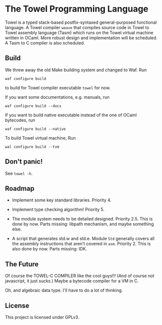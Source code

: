 The Towel Programming Language
====

Towel is a typed stack-based postfix-syntaxed general-purposed functional
language. A Towel compiler `weave` that compiles source code in Towel to Towel assembly
language (Tasm) which runs on the Towel virtual machine written in OCaml. More
robust design and implementation will be scheduled. A Tasm to C compiler is also
scheduled.


Build
----

We threw away the old Make building system and changed to Waf. Run

    waf configure build

to build for Towel compiler executable `towel` for now.

If you want some documentations, e.g. manuals, run

    waf configure build --docs

If you want to build native executable instead of the one of OCaml bytecodes,
run

    waf configure build --native

To build Towel virtual machine, Run

    wal configure build --tvm


Don't panic!
----

See `towel -h`.

Roadmap
----

* Implement some key standard libraries. Priority 4.

* Implement type checking algorithm! Priority 5.

* The module system needs to be detailed designed. Priority 2.5.
This is done by now. Parts missing: libpath mechanism, and maybe something else.

* A script that generates std.w and std.e. Module `Std` generally covers all the
assembly instructions that aren't covered in `asm`. Priority 2.
This is also done by now. Parts missing: IDK.

The Future
----

Of course the TOWEL-C COMPILER like the cool guys!!! (And of course not javascript, it just sucks.)
Maybe a bytecode compiler for a VM in C.

Oh, and algebraic data type. I'll have to do a lot of thinking.

License
----

This project is licensed under GPLv3.
